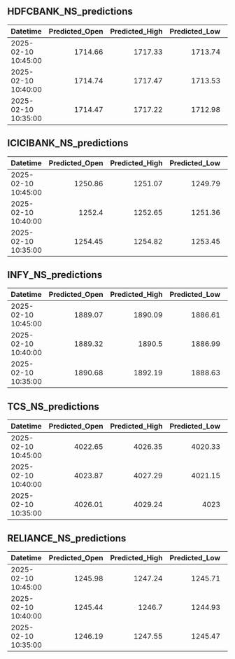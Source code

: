 ## HDFCBANK_NS_predictions
| Datetime            |   Predicted_Open |   Predicted_High |   Predicted_Low |   Predicted_Close |   Predicted_Volume |
|:--------------------|-----------------:|-----------------:|----------------:|------------------:|-------------------:|
| 2025-02-10 10:45:00 |          1714.66 |          1717.33 |         1713.74 |           1715.79 |            95732.1 |
| 2025-02-10 10:40:00 |          1714.74 |          1717.47 |         1713.53 |           1715.75 |            97519.8 |
| 2025-02-10 10:35:00 |          1714.47 |          1717.22 |         1712.98 |           1715.31 |           100599   |

## ICICIBANK_NS_predictions
| Datetime            |   Predicted_Open |   Predicted_High |   Predicted_Low |   Predicted_Close |   Predicted_Volume |
|:--------------------|-----------------:|-----------------:|----------------:|------------------:|-------------------:|
| 2025-02-10 10:45:00 |          1250.86 |          1251.07 |         1249.79 |           1250.86 |              75883 |
| 2025-02-10 10:40:00 |          1252.4  |          1252.65 |         1251.36 |           1252.53 |              84880 |
| 2025-02-10 10:35:00 |          1254.45 |          1254.82 |         1253.45 |           1254.73 |              93310 |

## INFY_NS_predictions
| Datetime            |   Predicted_Open |   Predicted_High |   Predicted_Low |   Predicted_Close |   Predicted_Volume |
|:--------------------|-----------------:|-----------------:|----------------:|------------------:|-------------------:|
| 2025-02-10 10:45:00 |          1889.07 |          1890.09 |         1886.61 |           1887.95 |            43174.9 |
| 2025-02-10 10:40:00 |          1889.32 |          1890.5  |         1886.99 |           1888.19 |            43922   |
| 2025-02-10 10:35:00 |          1890.68 |          1892.19 |         1888.63 |           1889.64 |            44874.5 |

## TCS_NS_predictions
| Datetime            |   Predicted_Open |   Predicted_High |   Predicted_Low |   Predicted_Close |   Predicted_Volume |
|:--------------------|-----------------:|-----------------:|----------------:|------------------:|-------------------:|
| 2025-02-10 10:45:00 |          4022.65 |          4026.35 |         4020.33 |           4024.27 |            20355   |
| 2025-02-10 10:40:00 |          4023.87 |          4027.29 |         4021.15 |           4024.86 |            21069.2 |
| 2025-02-10 10:35:00 |          4026.01 |          4029.24 |         4023    |           4026.37 |            22331.3 |

## RELIANCE_NS_predictions
| Datetime            |   Predicted_Open |   Predicted_High |   Predicted_Low |   Predicted_Close |   Predicted_Volume |
|:--------------------|-----------------:|-----------------:|----------------:|------------------:|-------------------:|
| 2025-02-10 10:45:00 |          1245.98 |          1247.24 |         1245.71 |           1245.78 |             108826 |
| 2025-02-10 10:40:00 |          1245.44 |          1246.7  |         1244.93 |           1245.33 |             118718 |
| 2025-02-10 10:35:00 |          1246.19 |          1247.55 |         1245.47 |           1246.16 |             126135 |

